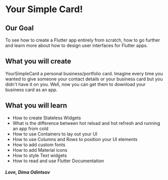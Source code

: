 # Your Simple Card!

## Our Goal

To see how to create a Flutter app entirely from scratch, how to go further and learn more about how to design user interfaces for Flutter apps.

## What you will create

YourSimpleCard a personal business/portfolio card.
Imagine every time you wanted to give someone your contact details or your business card but you didn't have it on you. Well, now you can get them to download your business card as an app.

## What you will learn

* How to create Stateless Widgets
* What is the difference between hot reload and hot refresh and running an app from cold
* How to use Containers to lay out your UI
* How to use Columns and Rows to position your UI elements
* How to add custom fonts
* How to add Material icons
* How to style Text widgets
* How to read and use Flutter Documentation


##### Love, Dima Odintsov
